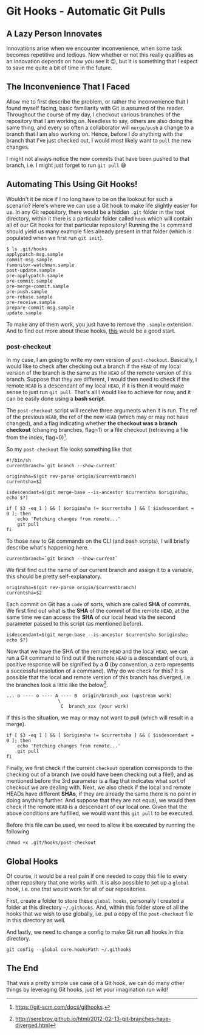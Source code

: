 # Git Hooks - Automatic Git Pulls

## A Lazy Person Innovates

Innovations arise when we encounter inconvenience, when some task becomes repetitive and tedious. Now whether or not this really qualifies as an innovation depends on how you see it 😉, but it is something that I expect to save me quite a bit of time in the future.

## The Inconvenience That I Faced
Allow me to first describe the problem, or rather the inconvenience that I found myself facing, basic familiarity with Git is assumed of the reader. Throughout the course of my day, I checkout various branches of the repository that I am working on. Needless to say, others are also doing the same thing, and every so often a collaborator will `merge/push` a change to a branch that I am also working on. Hence, before I do anything with the branch that I've just checked out, I would most likely want to `pull` the new changes.

I might not always notice the new commits that have been pushed to that branch, i.e. I might just forget to run `git pull` 😅

## Automating This Using Git Hooks!
Wouldn't it be nice if I no long have to be on the lookout for such a scenario? Here's where we can use a Git hook to make life slightly easier for us. In any Git repository, there would be a hidden `.git` folder in the root directory, within it there is a particular folder called `hook` which will contain all of our Git hooks for that particular repository! Running the `ls` command should yield us many example files already present in that folder (which is populated when we first run `git init`).

```
$ ls .git/hooks
applypatch-msg.sample
commit-msg.sample
fsmonitor-watchman.sample
post-update.sample
pre-applypatch.sample
pre-commit.sample
pre-merge-commit.sample
pre-push.sample
pre-rebase.sample
pre-receive.sample
prepare-commit-msg.sample
update.sample
```

To make any of them work, you just have to remove the `.sample` extension. And to find out more about these hooks, [this](https://git-scm.com/docs/githooks) would be a good start.

### post-checkout

In my case, I am going to write my own version of `post-checkout`. Basically, I would like to check after checking out a branch if the `HEAD` of my local version of the branch is the same as the `HEAD` of the remote version of this branch. Suppose that they are different, I would then need to check if the remote `HEAD` is a descendant of my local `HEAD`, if it is then it would make sense to just run `git pull`. That's all I would like to achieve for now, and it can be easily done using a **bash script**.

The `post-checkout` script will receive three arguments when it is run. The ref of the previous `HEAD`, the ref of the new `HEAD` (which may or may not have changed), and a flag indicating whether **the checkout was a branch checkout** (changing branches, flag=1) or a file checkout (retrieving a file from the index, flag=0)[^1]. 

So my `post-checkout` file looks something like that

```
#!/bin/sh
currentbranch=`git branch --show-current`

originsha=$(git rev-parse origin/$currentbranch)
currentsha=$2

isdescendant=$(git merge-base --is-ancestor $currentsha $originsha; echo $?)

if [ $3 -eq 1 ] && [ $originsha != $currentsha ] && [ $isdescendant = 0 ]; then
    echo 'Fetching changes from remote...'
    git pull
fi
```

To those new to Git commands on the CLI (and bash scripts), I will briefly describe what's happening here. 

```
currentbranch=`git branch --show-current`
```
We first find out the name of our current branch and assign it to a variable, this should be pretty self-explanatory.

```
originsha=$(git rev-parse origin/$currentbranch)
currentsha=$2
```
Each commit on Git has a `code` of sorts, which are called **SHA** of commits. We first find out what is the **SHA** of the commit of the remote `HEAD`, at the same time we can access the **SHA** of our local head via the second parameter passed to this script (as mentioned before).

```
isdescendant=$(git merge-base --is-ancestor $currentsha $originsha; echo $?)
```

Now that we have the SHA of the remote `HEAD` and the local `HEAD`, we can run a Git command to find out if the remote `HEAD` is a descendant of ours, a positive response will be signified by a **0** (by convention, a zero represents a successful resolution of a command). Why do we check for this? It is possible that the local and remote version of this branch has diverged, i.e. the branches look a little like the below[^2].

```
... o ---- o ---- A ---- B  origin/branch_xxx (upstream work)
                   \
                    C  branch_xxx (your work)
```

If this is the situation, we may or may not want to pull (which will result in a merge).


```
if [ $3 -eq 1 ] && [ $originsha != $currentsha ] && [ $isdescendant = 0 ]; then
    echo 'Fetching changes from remote...'
    git pull
fi
```
Finally, we first check if the current `checkout` operation corresponds to the checking out of a branch (we could have been checking out a file!), and as mentioned before the 3rd parameter is a flag that indicates what sort of checkout we are dealing with. Next, we also check if the local and remote HEADs have different **SHAs**, if they are already the same there is no point in doing anything further. And suppose that they are not equal, we would then check if the remote `HEAD` is a descendant of our local one. Given that the above conditions are fulfilled, we would want this `git pull` to be executed.

Before this file can be used, we need to allow it be executed by running the following
```
chmod +x .git/hooks/post-checkout
```

## Global Hooks
Of course, it would be a real pain if one needed to copy this file to every other repository that one works with. It is also possible to set up a `global` hook, i.e. one that would work for all of our repositories.

First, create a folder to store these `global hooks`, personally I created a folder at this directory `~/.githooks`. And, within this folder store of all the hooks that we wish to use globally, i.e. put a copy of the `post-checkout` file in this directory as well.

And lastly, we need to change a config to make Git run all hooks in this directory.
```
git config --global core.hooksPath ~/.githooks
```

## The End
That was a pretty simple use case of a Git hook, we can do many other things by leveraging Git hooks, just let your imagination run wild!


[^1]: https://git-scm.com/docs/githooks.
[^2]: http://serebrov.github.io/html/2012-02-13-git-branches-have-diverged.html
